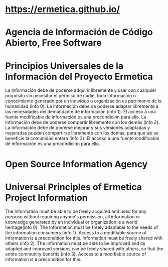 # https://ermetica.github.io/
# Agencia de Información de Código Abierto, Free Software 

# Principios Universales de la Información del Proyecto Ermetica
La Información debe de poderse adquirir libremente y usar con cualquier propósito sin necesitar el permiso de nadie, toda información o conocimiento generado por un individuo u organización es patrimonio de la humanidad (info 0).
La Información debe de poderse adaptar libremente a las necesidades del demandante de información (info 1). El acceso a una fuente modificable de información es una precondición para ello.
La Información debe de poderse  compartir libremente con los demás (info 2).
La Información debe de poderse mejorar y sus versiones adaptadas y mejoradas pueden compartirse libremente con los demás, para que así se beneficie la comunidad entera (info 3). El acceso a una fuente modificable de información es una precondición para ello.


# Open Source Information Agency

# Universal Principles of Ermetica Project Information

The Information must be able to be freely acquired and used for any purpose without requiring anyone's permission, all information or knowledge generated by an individual or organization is a world heritage(info 0).
The Information must be freely adaptable to the needs of the information consumers (info 1). Access to a modifiable source of information is a precondition for this.
Information must be freely shared with others (info 2).
The Information must be able to be improved and its adapted and improved versions can be freely shared with others, so that the entire community benefits (info 3). Access to a modifiable source of information is a precondition for this.
